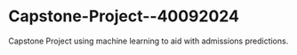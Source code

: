 # Capstone-Project--40092024
Capstone Project using machine learning to aid with admissions predictions.
